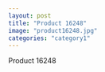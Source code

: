 ```yaml
---
layout: post
title: "Product 16248"
image: "product16248.jpg"
categories: "category1"
---
```

Product 16248

